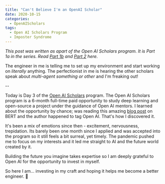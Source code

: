 ```yaml
---
title: "Can't Believe I'm an OpenAI Scholar"
date: 2020-10-15
categories:
  - OpenAIScholars
tags:
  - Open AI Scholars Program
  - Imposter Syndrome
---
```


*This post was written as apart of the Open AI Scholars program. It is Part 1a in the series. Read [Part 1b](2020-10-19-principles-to-learn-by.md) and [Part 2](2020-11-10-oai-scholars-first-month.md) here.*

The engineer in me is telling me to set up my environment and start working on *literally* anything. The perfectionist in me is hearing the other scholars speak about *multi-agent something or other* and I'm freaking out!

--

Today is Day 3 of the [Open AI Scholars](https://openai.com/blog/openai-scholars-spring-2020/) program. The Open AI Scholars program is a 6-month full-time paid opportunity to study deep learning and open-source a project under the guidance of Open AI mentors. I learned about the opportunity by chance;  was reading this amazing [blog post](http://jalammar.github.io/illustrated-bert/) on BERT and the author happened to tag Open AI. That's how I discovered it.

It's been a mix of emotions since then - excitement, nervousness, trepidation. Its barely been one month since I applied and was accepted into the program so it still feels a bit surreal, yet timely. The pandemic pushed me to focus on my interests and it led me straight to AI and the future world created by it.

Building the future you imagine takes expertise so I am deeply grateful to Open AI for the opportunity to invest in myself.

So here I am... investing in my craft and hoping it helps me become a better engineer. :robot:
